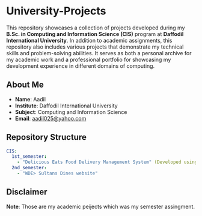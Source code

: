 # University-Projects

This repository showcases a collection of projects developed during my **B.Sc. in Computing and Information Science (CIS)** program at **Daffodil International University**. In addition to academic assignments, this repository also includes various projects that demonstrate my technical skills and problem-solving abilities. It serves as both a personal archive for my academic work and a professional portfolio for showcasing my development experience in different domains of computing.
## About Me

- **Name**: Aadil
- **Institute**: Daffodil International University
- **Subject**: Computing and Information Science
- **Email**: [aadil025@yahoo.com](mailto:aadil025@yahoo.com)

## Repository Structure

```yaml
CIS:
  1st_semester:
    - "Delicious Eats Food Delivery Management System" (Developed using C)
  2nd_semester:
    - "WDE> Sultans Dines website"
```
## Disclaimer

**Note**: Those are my academic peijects which was my semester assingment.
